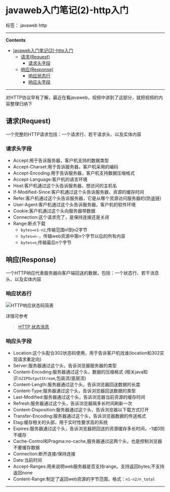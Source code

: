 # javaweb入门笔记(2)-http入门

标签： javaweb http

----

**Contents**

- [javaweb入门笔记(2)-http入门](#javaweb入门笔记2-http入门)
  - [请求(Request)](#请求request)
    - [请求头字段](#请求头字段)
  - [响应(Response)](#响应response)
    - [响应状态行](#响应状态行)
    - [响应头字段](#响应头字段)



----

对HTTP协议早有了解，最近在看javaweb，视频中讲到了这部分，就把视频的内容整理归纳下



## 请求(Request)

一个完整的HTTP请求包括：一个请求行、若干请求头、以及实体内容

### 请求头字段

- Accept:用于告诉服务器，客户机支持的数据类型
- Accept-Charset:用于告诉服务器，客户机采用的编码
- Accept-Encoding:用于告诉服务器，客户机支持数据压缩格式
- Accept-Language:客户机的语言环境
- Host:客户机通过这个头告诉服务器，想访问的主机名
- If-Modified-Since:客户机通过这个头告诉服务器，资源的缓存时间
- Refer:客户机通过这个头告诉服务器，它是从哪个资源访问服务器的(防盗链)
- User-Agent:客户机通过这个头告诉服务器，客户机的软件环境
- Cookie:客户机通过这个头向服务器带数据
- Connection:这个请求完了，是保持连接还是关闭
- Range:断点下载
  - `bytes=n1-n2`,传输范围n1到n2字节
  - `bytes=n-`，传输web资源中第n个字节以后的所有内容
  - `bytes=n`,传输最后n个字节

## 响应(Response)

一个HTTP响应代表服务器向客户端回送的数据，包括：一个状态行、若干消息头、以及实体内容

### 响应状态行

![HTTP响应状态码简表](http://7xph6d.com1.z0.glb.clouddn.com/javaweb_HttpResponseStatus.png)

详情可参考

> [HTTP 状态消息](http://www.w3school.com.cn/tags/html_ref_httpmessages.asp)

### 响应头字段

- Location:这个头配合302状态码使用，用于告诉客户机找谁(location和302实现请求重定向)
- Server:服务器通过这个头，告诉浏览器服务器的类型
- Content-Encoding:服务器通过这个头，数据的压缩格式
  (相关java知识:`GZIPOutputStream`,包装流/底层流)
- Content-Length:服务器通过这个头，告诉浏览器回送数据的长度
- Content-Type:服务器通过这个头，告诉浏览器回送数据的类型
- Last-Modified:服务器通过这个头，告诉浏览器当前资源的缓存时间
- Refresh:服务器通过这个头，告诉浏览器隔多长时间刷新一次
- Content-Disposition:服务器通过这个头，告诉浏览器以下载方式打开
- Transfer-Encoding:服务器通过这个头，告诉浏览器数据的传送格式
- Etag:缓存相关的头部，用于实时性要求高的系统
- Expires:服务器通过这个头，告诉浏览器把回送的资源缓存多长时间，-1或0则不缓存
- Cache-Control和Pragma:no-cache,服务器通过这两个头，也是控制浏览器不要缓存数据
- Connection:断开连接/保持连接
- Date:当前时间
- Accept-Ranges:用来说明web服务器是否支持range。支持返回bytes;不支持返回none
- Content-Range:制定了返回web资源的字节范围，格式：`n1-n2/n_total`



-----

